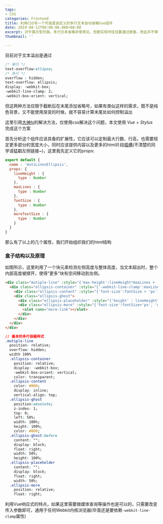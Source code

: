 ```yaml
---
tags:
- CSS
categories: Frontend
title: 利用CSS写一个可高度自定义的多行文本自动省略Vue组件
date: 2019-08-12T00:00:00.000+08:00
excerpt: 对于展示型页面，多行文本省略非常常见，但是实现时往往要通过嵌套，而且并不够足够精确，这里借鉴一位前辈的方案实现一个小的Vue组件实现多行省略。
thumbnail: ''

---
```

目前对于文本溢出是通过
```CSS
/* 单行 */
text-overflow:ellipse;
/* 多行 */
overflow : hidden;
text-overflow: ellipsis;
display: -webkit-box;
-webkit-line-clamp: 2;
-webkit-box-orient: vertical;
```

但这两种方法仅限于截断后在末尾添加省略号，如果有类似这样的需求，既不是纯色背景，又不能使用渐变的时候，就不容易计算末尾处如何控制溢出

这里引用[大神hi](http://hai.li/2017/03/08/css-multiline-overflow-ellipsis.html)的解决方法，仅使用css解决这个问题，本文使用 _Vue + Stylus_ 完成这个方案

首先分析这个组件应该具备的扩展性，它应该可以定制最大行数、行高，也需要规定更多部分的宽度大小，同时应该提供内容以及更多的html片段[插槽](https://cn.vuejs.org/v2/guide/components-slots.html#ad)(不清楚的同学请猛戳左侧链接~)，这里我先定义它的props:
```javascript
export default {
  name : 'mutiLinesEllipsis',
  props: {
    lineHeight : {
      type : Number
    },
    maxLines : {
      type : Number
    },
    fontSize : {
      type : Number
    },
    moreTextSize : {
      type : Number
    }
  }
}
```
那么有了以上的几个属性，我们开始组织我们的html结构

### 盒子结构以及原理
如图所示，这里利用了一个块元素检测左侧高度与整体高度，当文本超出时，整个内部高度被撑开，使得“更多”块有空间移动到左侧。

```html
<div class="mutiple-line" :style="{'max-height':lineHeight*maxLines + 'px' , 'line-height':lineHeight+'px'}">
  <div class="ellipsis-container" :style="{'-webkit-line-clamp':maxLines , 'font-size':moreTextSize + 'px'}">
    <div class="ellipsis-content" :style="{'font-size':fontSize + 'px'}"><slot></slot></div>
    <div class="ellipsis-ghost">
      <div class="ellipsis-placeholder" :style="{'height' : lineHeight*maxLines + 'px'}"></div>
      <div class="ellipsis-more" :style="{'font-size':fontSize+'px', 'width':moreTextSize+'px', 'height':lineHeight+'px', 'margin-top':'-'+lineHeight+'px'}">
        <slot name="more-link"></slot>
      </div>
    </div>
  </div>
</div>
```

```css
// 基本的多行容器样式
.mutiple-line 
  position: relative;
  overflow: hidden;
  width 100%
  .ellipsis-container   
    position: relative;
    display: -webkit-box;
    -webkit-box-orient: vertical;
    color: transparent;
  .ellipsis-content 
    color: #000;
    display: inline;
    vertical-align: top;
  .ellipsis-ghost 
    position:absolute;
    z-index: 1;
    top: 0;
    left: 50%;
    width: 100%;
    height: 100%;
    color: #000;
  .ellipsis-ghost:before
    content: "";
    display: block;
    float: right;
    width: 50%;
    height: 100%;
  .ellipsis-placeholder 
    content: "";
    display: block;
    float: right;
    width: 50%;
  .ellipsis-more 
    position: relative;
    float: right;
```

利用Vue响应式的特点，如果这里需要做媒体查询等操作也是可以的，只需要改变传入参数即可，通用于任何Webkit内核浏览器(毕竟还是要依赖`-webkit-line-clamp`属性)